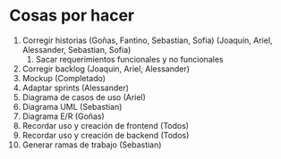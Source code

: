 # Cosas por hacer

1. Corregir historias (Goñas, Fantino, Sebastian, Sofia) (Joaquin, Ariel, Alessander, Sebastian, Sofia)
    1.  Sacar requerimientos funcionales y no funcionales
1. Corregir backlog (Joaquin, Ariel, Alessander)
1. Mockup (Completado)
1. Adaptar sprints (Alessander)
1. Diagrama de casos de uso (Ariel)
2. Diagrama UML (Sebastian)
3. Diagrama E/R (Goñas)
4. Recordar uso y creación de frontend (Todos)
5. Recordar uso y creación de backend (Todos)
6. Generar ramas de trabajo (Sebastian)


